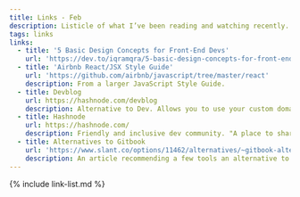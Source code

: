 ```yaml
---
title: Links - Feb
description: Listicle of what I’ve been reading and watching recently.
tags: links
links:
  - title: '5 Basic Design Concepts for Front-End Devs'
    url: 'https://dev.to/iqramqra/5-basic-design-concepts-for-front-end-devs-19am'
  - title: 'Airbnb React/JSX Style Guide'
    url: 'https://github.com/airbnb/javascript/tree/master/react'
    description: From a larger JavaScript Style Guide.
  - title: Devblog
    url: https://hashnode.com/devblog
    description: Alternative to Dev. Allows you to use your custom domain and has backups to Github.
  - title: Hashnode
    url: https://hashnode.com/
    description: Friendly and inclusive dev community. "A place to share your life as a developer and connect with the best developers from across the world."
  - title: Alternatives to Gitbook
    url: 'https://www.slant.co/options/11462/alternatives/~gitbook-alternatives'
    description: An article recommending a few tools an alternative to [gitbook.com](https://www.gitbook.com/).
---
```


{% include link-list.md %}
